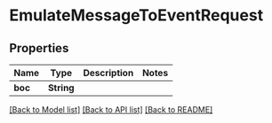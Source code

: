 # EmulateMessageToEventRequest

## Properties

Name | Type | Description | Notes
------------ | ------------- | ------------- | -------------
**boc** | **String** |  | 

[[Back to Model list]](../README.md#documentation-for-models) [[Back to API list]](../README.md#documentation-for-api-endpoints) [[Back to README]](../README.md)


